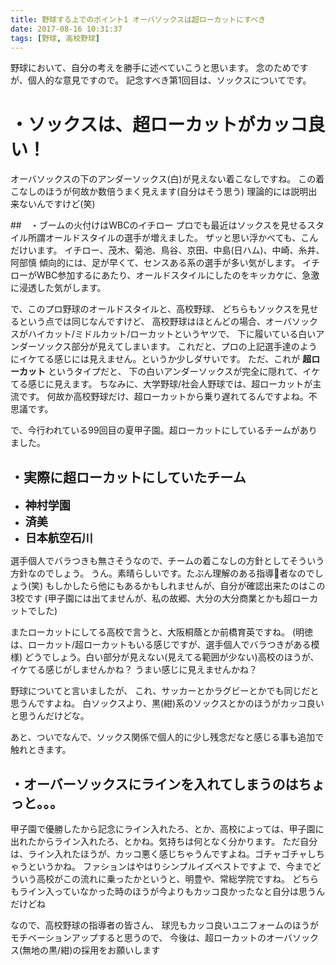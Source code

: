 ```yaml
---
title: 野球する上でのポイント1 オーバソックスは超ローカットにすべき
date: 2017-08-16 10:31:37
tags: [野球, 高校野球]
---
```


野球において、自分の考えを勝手に述べていこうと思います。
念のためですが、個人的な意見ですので。
記念すべき第1回目は、ソックスについてです。

<!-- more -->

#  ・ソックスは、超ローカットがカッコ良い！

オーバソックスの下のアンダーソックス(白)が見えない着こなしですね。
この着こなしのほうが何故か数倍うまく見えます(自分はそう思う)
理論的には説明出来ないんですけど(笑)

##　・ブームの火付けはWBCのイチロー
プロでも最近はソックスを見せるスタイル所謂オールドスタイルの選手が増えました。
ザッと思い浮かべても、こんだけいます。
イチロー、茂木、菊池、鳥谷、京田、中島(日ハム)、中崎、糸井、阿部慎
傾向的には、足が早くて、センスある系の選手が多い気がします。
イチローがWBC参加するにあたり、オールドスタイルにしたのをキッカケに、急激に浸透した気がします。

で、このプロ野球のオールドスタイルと、高校野球、
どちらもソックスを見せるという点では同じなんですけど、
高校野球はほとんどの場合、オーバソックスがハイカット/ミドルカット/ローカットというヤツで、
下に履いている白いアンダーソックス部分が見えてしまいます。
これだと、プロの上記選手達のようにイケてる感じには見えません。というか少しダサいです。
ただ、これが **超ローカット** というタイプだと、
下の白いアンダーソックスが完全に隠れて、イケてる感じに見えます。
ちなみに、大学野球/社会人野球では、超ローカットが主流です。
何故か高校野球だけ、超ローカットから乗り遅れてるんですよね。不思議です。

で、今行われている99回目の夏甲子園。超ローカットにしているチームがありました。

## ・実際に超ローカットにしていたチーム
-  **<span style="font-size: 18px">神村学園</span>**
-  **<span style="font-size: 18px">済美</span>**
-  **<span style="font-size: 18px">日本航空石川</span>**

選手個人でバラつきも無さそうなので、チームの着こなしの方針としてそういう方針なのでしょう。
うん。素晴らしいです。たぶん理解のある指導者なのでしょう(笑)
もしかしたら他にもあるかもしれませんが、自分が確認出来たのはこの3校です
(甲子園には出てませんが、私の故郷、大分の大分商業とかも超ローカットでした)

またローカットにしてる高校で言うと、大阪桐蔭とか前橋育英ですね。
(明徳は、ローカット/超ローカットもいる感じですが、選手個人でバラつきがある模様)
どうでしょう。白い部分が見えない(見えてる範囲が少ない)高校のほうが、
イケてる感じがしませんかね？ うまい感じに見えませんかね？

野球についてと言いましたが、
これ、サッカーとかラグビーとかでも同じだと思うんですよね。
白ソックスより、黒(紺)系のソックスとかのほうがカッコ良いと思うんだけどな。

あと、ついでなんで、ソックス関係で個人的に少し残念だなと感じる事も追加で触れときます。

## ・オーバーソックスにラインを入れてしまうのはちょっと。。。
甲子園で優勝したから記念にライン入れたろ、とか、高校によっては、甲子園に出れたからライン入れたろ、とかね。気持ちは何となく分かります。
ただ自分は、ライン入れたほうが、カッコ悪く感じちゃうんですよね。ゴチャゴチャしちゃうというかね。
ファションはやはりシンプルイズベストですよ
で、今までどういう高校がこの流れに乗ったかというと、明豊や、常総学院ですね。
どちらもライン入っていなかった時のほうが今よりもカッコ良かったなと自分は思うんだけどね

なので、高校野球の指導者の皆さん、
球児もカッコ良いユニフォームのほうがモチベーションアップすると思うので、
今後は、超ローカットのオーバソックス(無地の黒/紺)の採用をお願いします
